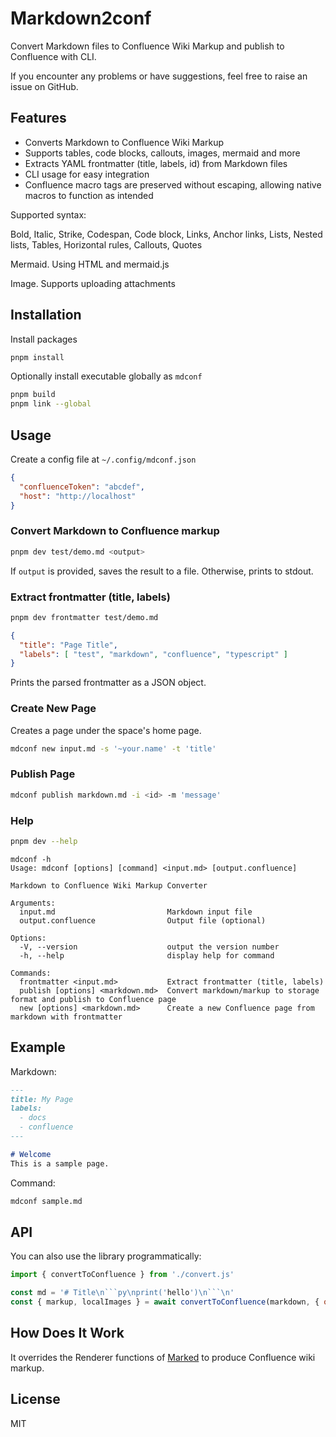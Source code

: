 # Markdown2conf

Convert Markdown files to Confluence Wiki Markup and publish to Confluence with CLI.

If you encounter any problems or have suggestions, feel free to raise an issue on GitHub.

## Features

- Converts Markdown to Confluence Wiki Markup
- Supports tables, code blocks, callouts, images, mermaid and more
- Extracts YAML frontmatter (title, labels, id) from Markdown files
- CLI usage for easy integration
- Confluence macro tags are preserved without escaping, allowing native macros to function as intended

Supported syntax:

Bold, Italic, Strike, Codespan, Code block, Links, Anchor links, Lists, Nested lists, Tables, Horizontal rules, Callouts, Quotes

Mermaid. Using HTML and mermaid.js

Image. Supports uploading attachments

## Installation

Install packages

```sh
pnpm install
```

Optionally install executable globally as `mdconf`

```sh
pnpm build
pnpm link --global
```

## Usage

Create a config file at `~/.config/mdconf.json`

```json
{
  "confluenceToken": "abcdef",
  "host": "http://localhost"
}
```

### Convert Markdown to Confluence markup

```sh
pnpm dev test/demo.md <output>
```

If `output` is provided, saves the result to a file. Otherwise, prints to stdout.

### Extract frontmatter (title, labels)

```sh
pnpm dev frontmatter test/demo.md
```

```json
{
  "title": "Page Title",
  "labels": [ "test", "markdown", "confluence", "typescript" ]
}
```

Prints the parsed frontmatter as a JSON object.

### Create New Page

Creates a page under the space's home page.

```sh
mdconf new input.md -s '~your.name' -t 'title'
```

### Publish Page

```sh
mdconf publish markdown.md -i <id> -m 'message'
```

### Help

```sh
pnpm dev --help
```

```text
mdconf -h
Usage: mdconf [options] [command] <input.md> [output.confluence]

Markdown to Confluence Wiki Markup Converter

Arguments:
  input.md                         Markdown input file
  output.confluence                Output file (optional)

Options:
  -V, --version                    output the version number
  -h, --help                       display help for command

Commands:
  frontmatter <input.md>           Extract frontmatter (title, labels)
  publish [options] <markdown.md>  Convert markdown/markup to storage format and publish to Confluence page
  new [options] <markdown.md>      Create a new Confluence page from markdown with frontmatter
```

## Example

Markdown:

```markdown
---
title: My Page
labels:
  - docs
  - confluence
---

# Welcome
This is a sample page.
```

Command:

```sh
mdconf sample.md
```

## API

You can also use the library programmatically:

```js
import { convertToConfluence } from './convert.js'

const md = '# Title\n```py\nprint('hello')\n```\n'
const { markup, localImages } = await convertToConfluence(markdown, { outputPath: null })
```

## How Does It Work

It overrides the Renderer functions of [Marked](https://github.com/markedjs/marked) to produce Confluence wiki markup.

## License

MIT

